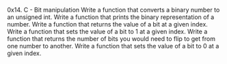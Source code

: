 0x14. C - Bit manipulation
Write a function that converts a binary number to an unsigned int.
Write a function that prints the binary representation of a number.
Write a function that returns the value of a bit at a given index.
Write a function that sets the value of a bit to 1 at a given index.
Write a function that returns the number of bits you would need to flip to get from one number to another.
Write a function that sets the value of a bit to 0 at a given index.
